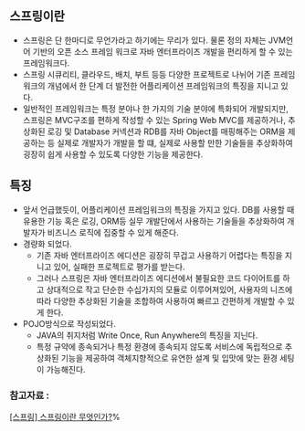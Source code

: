 ## 스프링이란

- 스프링은 단 한마디로 무언가라고 하기에는 무리가 있다. 물론 정의 자체는 JVM언어 기반의 오픈 소스 프레임 워크로 자바 엔터프라이즈 개발을 편리하게 할 수 있는 프레임워크다.
- 스프링 시큐리티, 클라우드, 배치, 부트 등등 다양한 프로젝트로 나뉘어 기존 프레임워크의 개념에서 한 단계 더 발전한 어플리케이션 프레임워크의 특징을 지니고 있다.
- 일반적인 프레임워크는 특정 분야나 한 가지의 기술 분야에 특화되어 개발되지만, 스프링은 MVC구조를 편하게 작성할 수 있는 Spring Web MVC를 제공하거나, 추상화된 로깅 및 Database 커넥션과 RDB를 자바 Object를 매핑해주는 ORM을 제공하는 등 실제로 개발자가 개발을 할 떄, 실제로 사용할 만한 기술들을 추상화하여 굉장히 쉽게 사용할 수 있도록 다양한 기능을 제공한다.

## 특징

- 앞서 언급했듯이, 어플리케이션 프레임워크의 특징을 가지고 있다. DB를 사용할 때 유용한 기능 혹은 로깅, ORM등 실무 개발단에서 사용하는 기술들을 추상화하여 개발자가 비즈니스 로직에 집중할 수 있게 해준다.
- 경량화 되었다.
    - 기존 자바 엔터프라이즈 에디션은 굉장히 무겁고 사용하기 어렵다는 특징을 지니고 있어, 실패한 프로젝트로 평가를 받는다.
    - 그러나 스프링은 자바 엔터프라이즈 에디션에서 불필요한 코드 다이어트를 하고 상대적으로 작고 단순한 수십가지의 모듈로 이루어져있어, 사용자의 니즈에 따라 다양한 추상화된 기술을 조합하여 사용하여 빠르고 간편하게 개발할 수 있게 한다.
- POJO방식으로 작성되었다.
    - JAVA의 취지처럼 Write Once, Run Anywhere의 특징을 지닌다.
    - 특정 규약에 종속되거나 특정 환경에 종속되지 않도록 서비스에 독립적으로 추상화된 기능을 제공하여 객체지향적으로 유연한 설계 및 입맛에 맞는 환경 세팅이 가능해진다.

### 참고자료 :

[[스프링] 스프링이란 무엇인가?](https://12bme.tistory.com/157)%
